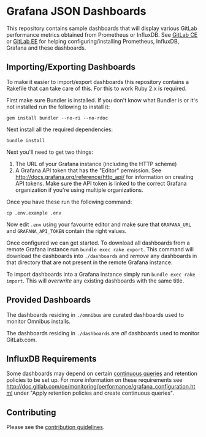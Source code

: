 # Grafana JSON Dashboards

This repository contains sample dashboards that will display various GitLab
performance metrics obtained from Prometheus or InfluxDB. See
[GitLab CE][gitlab-ce-docs] or [GitLab EE][gitlab-ee-docs] for helping
configuring/installing Prometheus, InfluxDB, Grafana and these dashboards.

## Importing/Exporting Dashboards

To make it easier to import/export dashboards this repository contains a
Rakefile that can take care of this. For this to work Ruby 2.x is required.

First make sure Bundler is installed. If you don't know what Bundler is or it's
not installed run the following to install it:

    gem install bundler --no-ri --no-rdoc

Next install all the required dependencies:

    bundle install

Next you'll need to get two things:

1. The URL of your Grafana instance (including the HTTP scheme)
2. A Grafana API token that has the "Editor" permission. See
   <http://docs.grafana.org/reference/http_api/> for information on creating API
   tokens. Make sure the API token is linked to the correct Grafana organization if
   you're using multiple organizations.

Once you have these run the following command:

    cp .env.example .env

Now edit `.env` using your favourite editor and make sure that `GRAFANA_URL` and
`GRAFANA_API_TOKEN` contain the right values.

Once configured we can get started. To download all dashboards from a remote
Grafana instance run `bundle exec rake export`. This command will download the
dashboards into `./dashboards` and _remove_ any dashboards in that directory
that are not present in the remote Grafana instance.

To import dashboards into a Grafana instance simply run `bundle exec rake
import`. This will _overwrite_ any existing dashboards with the same title.

## Provided Dashboards

The dashboards residing in `./omnibus` are curated dashboards used to monitor
Omnibus installs.

The dashboards residing in `./dashboards` are _all_ dashboards used to monitor
GitLab.com.

## InfluxDB Requirements

Some dashboards may depend on certain [continuous queries][continuous-queries]
and retention policies to be set up. For more information on these requirements
see <http://doc.gitlab.com/ce/monitoring/performance/grafana_configuration.html>
under "Apply retention policies and create continuous queries".

## Contributing

Please see the [contribution guidelines](CONTRIBUTING.md).

[gitlab-ce-docs]: http://docs.gitlab.com/ce/monitoring/performance/introduction.html
[gitlab-ee-docs]: http://docs.gitlab.com/ee/monitoring/performance/introduction.html
[continuous-queries]:https://docs.influxdata.com/influxdb/latest/query_language/continuous_queries/

